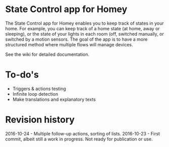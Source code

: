 # State Control app for Homey

The State Control app for Homey enables you to keep track of states in your home. For example, you can keep track of a home state (at home, away or sleeping), or the state of your lights in each room (off, switched manually, or switched by a motion sensors.
The goal of the app is to have a more structured method where multiple flows will manage devices.

See the wiki for detailed documentation.

# To-do's

* Triggers & actions testing
* Infinite loop detection
* Make translations and explanatory texts

# Revision history

2016-10-24 - Multiple follow-up actions, sorting of lists.
2016-10-23 - First commit, albeit still a work in progress. Not ready for publication or use.

